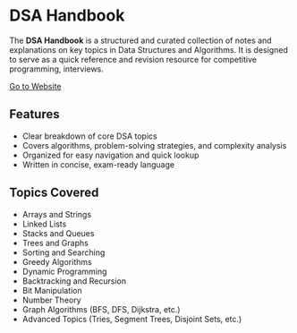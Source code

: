 # DSA Handbook

The **DSA Handbook** is a structured and curated collection of notes and explanations on key topics in Data Structures and Algorithms. It is designed to serve as a quick reference and revision resource for competitive programming, interviews.

[Go to Website](https://sushruta19.github.io/dsa-handbook/)

## Features

- Clear breakdown of core DSA topics
- Covers algorithms, problem-solving strategies, and complexity analysis
- Organized for easy navigation and quick lookup
- Written in concise, exam-ready language

## Topics Covered

- Arrays and Strings
- Linked Lists
- Stacks and Queues
- Trees and Graphs
- Sorting and Searching
- Greedy Algorithms
- Dynamic Programming
- Backtracking and Recursion
- Bit Manipulation
- Number Theory
- Graph Algorithms (BFS, DFS, Dijkstra, etc.)
- Advanced Topics (Tries, Segment Trees, Disjoint Sets, etc.)

